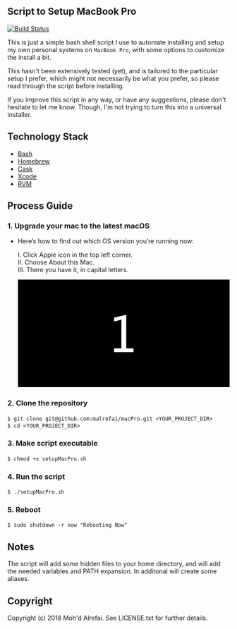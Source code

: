 
## Script to Setup MacBook Pro

[![Build Status](https://travis-ci.org/malrefai/macPro.svg?branch=master)](https://travis-ci.org/malrefai/macPro)

This is just a simple bash shell script I use to automate installing and setup my own personal systems on `MacBook Pro`, with some options to customize the install a bit.

This hasn't been extensively tested (yet), and is tailored to the particular setup I prefer, which might not necessarily be what you prefer, so please read through the script before installing.

If you improve this script in any way, or have any suggestions, please don't hesitate to let me know. Though, I'm not trying to turn this into a universal installer.

## Technology Stack

- [Bash][0]
- [Homebrew][1] 
- [Cask][2]
- [Xcode][3]
- [RVM][4]

## Process Guide

### 1. Upgrade your mac to the latest macOS
* Here’s how to find out which OS version you’re running now:  

	I. Click Apple icon in the top left corner.  
	II. Choose About this Mac.  
	III. There you have it, in capital letters.  
	 
	![](update-os-mac.gif)
	

### 2. Clone the repository
	$ git clone git@github.com:malrefai/macPro.git <YOUR_PROJECT_DIR>
	$ cd <YOUR_PROJECT_DIR>

### 3. Make script executable
	$ chmod +x setupMacPro.sh
	
### 4. Run the script
	$ ./setupMacPro.sh

### 5. Reboot
	$ sudo shutdown -r now "Rebooting Now"
	
## Notes
The script will add some hidden files to your home directory, and will add the needed variables and PATH expansion. In additonal will create some aliases.

## Copyright
Copyright (c) 2018 Moh'd Alrefai. See LICENSE.txt for further details.


[0]: https://www.gnu.org/software/bash/
[1]: https://brew.sh/
[2]: https://caskroom.github.io/
[3]: https://developer.apple.com/xcode/
[4]: https://rvm.io/

